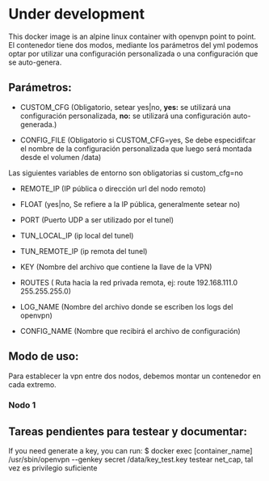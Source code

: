# Under development

This docker image is an alpine linux container with openvpn point to point.
El contenedor tiene dos modos, mediante los parámetros del yml podemos optar por utilizar una configuración personalizada o una configuración que se auto-genera.

## Parámetros:
 - CUSTOM_CFG (Obligatorio, setear yes|no, **yes:** se utilizará una configuración personalizada, **no:** se utilizará una configuración auto-generada.)

- CONFIG_FILE (Obligatorio si CUSTOM_CFG=yes, Se debe especidifcar el nombre de la configuración personalizada que luego será montada desde el volumen /data)

Las siguientes variables de entorno son obligatorias si custom_cfg=no

- REMOTE_IP (IP pública o dirección url del nodo remoto)

- FLOAT (yes|no, Se refiere a la IP pública, generalmente setear no)

- PORT (Puerto UDP a ser utilizado por el tunel)

- TUN_LOCAL_IP (ip local del tunel)

- TUN_REMOTE_IP (ip remota del tunel)

- KEY (Nombre del archivo que contiene la llave de la VPN)

- ROUTES ( Ruta hacia la red privada remota, ej: route 192.168.111.0 255.255.255.0)

- LOG_NAME (Nombre del archivo donde se escriben los logs del openvpn)

- CONFIG_NAME (Nombre que recibirá el archivo de configuración)


## Modo de uso:
Para establecer la vpn entre dos nodos, debemos montar un contenedor en cada extremo.

### Nodo 1




## Tareas pendientes para testear y documentar:
If you need generate a key, you can run: 
$ docker exec [container_name] /usr/sbin/openvpn --genkey secret /data/key_test.key
testear net_cap, tal vez es privilegio suficiente
